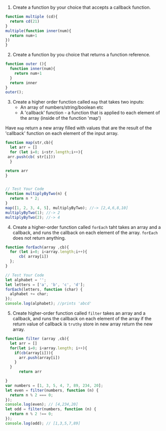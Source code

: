 1. Create a function by your choice that accepts a callback function.
```js
function multiple (cd){
  return cd(21)
}
multiple(function inner(num){
  return num+1
})
}
```
2. Create a function by you choice that returns a function reference.
```js
function outer (){
  function inner(num){
    return num+1
  }
  return inner
}
outer();
```

3. Create a higher order function called `map` that takes two inputs:
   - An array of numbers/string/boolean etc
   - A 'callback' function - a function that is applied to each element of the array (inside of the function 'map')

Have `map` return a new array filled with values that are the result of the 'callback' function on each element of the input array.

```js
function map(str,cb){
  let arr = []
  for (let i=0; i<str.length;i++){
 arr.push(cb( str[i]))
  }

return arr
}


// Test Your Code
function multiplyByTwo(n) {
  return n * 2;
}
map([1, 2, 3, 4, 5], multiplyByTwo); //-> [2,4,6,8,10]
multiplyByTwo(1); //-> 2
multiplyByTwo(2); //-> 4
```

4. Create a higher-order function called `forEach` taht takes an array and a callback, and runs the callback on each element of the array. `forEach` does not return anything.

```js
function forEach(array ,cb){
  for (let i=0; i<array.length;i++){
      cb( array[i])
  };
}

// Test Your Code
let alphabet = '';
let letters = ['a', 'b', 'c', 'd'];
forEach(letters, function (char) {
  alphabet += char;
});
console.log(alphabet); //prints 'abcd'
```

5. Create higher-order function called `filter` takes an array and a callback, and runs the callback on each element of the array if the return value of callback is `truthy` store in new array return the new array.

```js
function filter (array ,cb){
  let arr = []
  for(let i=0; i<array.length; i++){
    if(cb(array[i])){
      arr.push(array[i])
    }
  }
      return arr

}
var numbers = [1, 3, 5, 4, 7, 89, 234, 20];
let even = filter(numbers, function (n) {
  return n % 2 === 0;
});
console.log(even); // [4,234,20]
let odd = filter(numbers, function (n) {
  return n % 2 !== 0;
});
console.log(odd); // [1,3,5,7,89]
```
